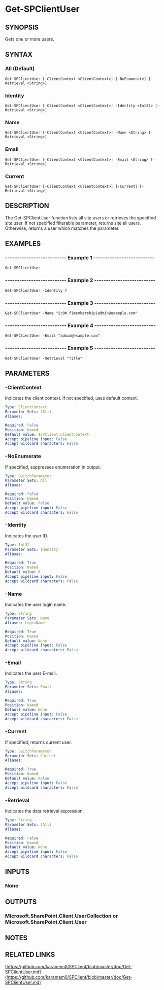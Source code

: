 # Get-SPClientUser

## SYNOPSIS
Gets one or more users.

## SYNTAX

### All (Default)
```
Get-SPClientUser [-ClientContext <ClientContext>] [-NoEnumerate] [-Retrieval <String>]
```

### Identity
```
Get-SPClientUser [-ClientContext <ClientContext>] -Identity <Int32> [-Retrieval <String>]
```

### Name
```
Get-SPClientUser [-ClientContext <ClientContext>] -Name <String> [-Retrieval <String>]
```

### Email
```
Get-SPClientUser [-ClientContext <ClientContext>] -Email <String> [-Retrieval <String>]
```

### Current
```
Get-SPClientUser [-ClientContext <ClientContext>] [-Current] [-Retrieval <String>]
```

## DESCRIPTION
The Get-SPClientUser function lists all site users or retrieves the specified site user.
If not specified filterable parameter, returns site all users.
Otherwise, returns a user which matches the parameter.

## EXAMPLES

### -------------------------- Example 1 --------------------------
```
Get-SPClientUser
```

### -------------------------- Example 2 --------------------------
```
Get-SPClientUser -Identity 7
```

### -------------------------- Example 3 --------------------------
```
Get-SPClientUser -Name "i:0#.f|membership|admin@example.com"
```

### -------------------------- Example 4 --------------------------
```
Get-SPClientUser -Email "admin@example.com"
```

### -------------------------- Example 5 --------------------------
```
Get-SPClientUser -Retrieval "Title"
```

## PARAMETERS

### -ClientContext
Indicates the client context.
If not specified, uses default context.

```yaml
Type: ClientContext
Parameter Sets: (All)
Aliases: 

Required: False
Position: Named
Default value: $SPClient.ClientContext
Accept pipeline input: False
Accept wildcard characters: False
```

### -NoEnumerate
If specified, suppresses enumeration in output.

```yaml
Type: SwitchParameter
Parameter Sets: All
Aliases: 

Required: False
Position: Named
Default value: False
Accept pipeline input: False
Accept wildcard characters: False
```

### -Identity
Indicates the user ID.

```yaml
Type: Int32
Parameter Sets: Identity
Aliases: 

Required: True
Position: Named
Default value: 0
Accept pipeline input: False
Accept wildcard characters: False
```

### -Name
Indicates the user login name.

```yaml
Type: String
Parameter Sets: Name
Aliases: LoginName

Required: True
Position: Named
Default value: None
Accept pipeline input: False
Accept wildcard characters: False
```

### -Email
Indicates the user E-mail.

```yaml
Type: String
Parameter Sets: Email
Aliases: 

Required: True
Position: Named
Default value: None
Accept pipeline input: False
Accept wildcard characters: False
```

### -Current
If specified, returns current user.

```yaml
Type: SwitchParameter
Parameter Sets: Current
Aliases: 

Required: True
Position: Named
Default value: False
Accept pipeline input: False
Accept wildcard characters: False
```

### -Retrieval
Indicates the data retrieval expression.

```yaml
Type: String
Parameter Sets: (All)
Aliases: 

Required: False
Position: Named
Default value: None
Accept pipeline input: False
Accept wildcard characters: False
```

## INPUTS

### None

## OUTPUTS

### Microsoft.SharePoint.Client.UserCollection or Microsoft.SharePoint.Client.User

## NOTES

## RELATED LINKS

[https://github.com/karamem0/SPClient/blob/master/doc/Get-SPClientUser.md](https://github.com/karamem0/SPClient/blob/master/doc/Get-SPClientUser.md)

